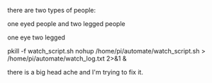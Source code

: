 
there are two types of people: 

one eyed people and two legged people

one eye                                         two legged


pkill -f watch_script.sh
nohup /home/pi/automate/watch_script.sh > /home/pi/automate/watch_log.txt 2>&1 &

there is a big head ache and I'm trying to fix it. 